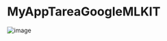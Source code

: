 # MyAppTareaGoogleMLKIT
![image](https://github.com/DeiverGamboa04/MyAppTareaGoogleMLKIT/assets/135407018/80fd990c-87d8-4575-9b10-bbb04c895177)
